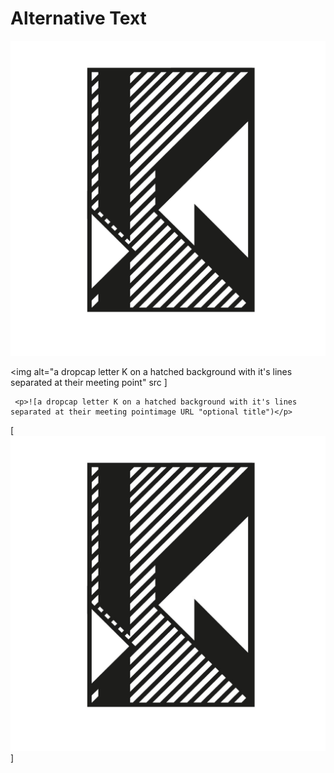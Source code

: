 # Alternative Text
                                                                                                                              

<img alt="a dropcap letter K  on a hatched background with it‘s lines separated at their meeting point" src="k-dropcap-polivka.png" />

<img alt="a dropcap letter K on a hatched background with it's lines separated at their meeting point" src
]
     
     <p>![a dropcap letter K on a hatched background with it's lines separated at their meeting pointimage URL "optional title")</p>
     
   [![Image Attributes Pro Demo Video](k-dropcap-polivka.jpg)]
